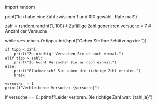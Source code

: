 import random

print("Ich habe eine Zahl zwischen 1 und 100 gewählt. Rate mal!")

zahl = random.randint(1, 100)  # Zufällige Zahl generieren
versuche = 7  # Anzahl der Versuche

while versuche > 0:
    tipp = int(input("Geben Sie Ihre Schätzung ein: "))
    
    if tipp < zahl:
        print("Zu niedrig! Versuchen Sie es noch einmal.")
    elif tipp > zahl:
        print("Zu hoch! Versuchen Sie es noch einmal.")
    else:
        print("Glückwunsch! Sie haben die richtige Zahl erraten.")
        break
    
    versuche -= 1
    print(f"Verbleibende Versuche: {versuche}")

if versuche == 0:
    print(f"Leider verloren. Die richtige Zahl war: {zahl
    ja}")
